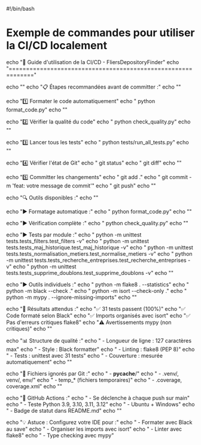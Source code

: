 #!/bin/bash
# Exemple de commandes pour utiliser la CI/CD localement

echo "🚀 Guide d'utilisation de la CI/CD - FliersDepositoryFinder"
echo "============================================================="

echo ""
echo "📋 Étapes recommandées avant de committer :"
echo ""

echo "1️⃣ Formater le code automatiquement"
echo "   python format_code.py"
echo ""

echo "2️⃣ Vérifier la qualité du code"
echo "   python check_quality.py"
echo ""

echo "3️⃣ Lancer tous les tests"
echo "   python tests/run_all_tests.py"
echo ""

echo "4️⃣ Vérifier l'état de Git"
echo "   git status"
echo "   git diff"
echo ""

echo "5️⃣ Committer les changements"
echo "   git add ."
echo "   git commit -m 'feat: votre message de commit'"
echo "   git push"
echo ""

echo "🔍 Outils disponibles :"
echo ""

echo "▶ Formatage automatique :"
echo "  python format_code.py"
echo ""

echo "▶ Vérification complète :"
echo "  python check_quality.py"
echo ""

echo "▶ Tests par module :"
echo "  python -m unittest tests.tests_filters.test_filters -v"
echo "  python -m unittest tests.tests_maj_historique.test_maj_historique -v"
echo "  python -m unittest tests.tests_normalisation_metiers.test_normalise_metiers -v"
echo "  python -m unittest tests.tests_recherche_entreprises.test_recherche_entreprises -v"
echo "  python -m unittest tests.tests_supprime_doublons.test_supprime_doublons -v"
echo ""

echo "▶ Outils individuels :"
echo "  python -m flake8 . --statistics"
echo "  python -m black --check ."
echo "  python -m isort --check-only ."
echo "  python -m mypy . --ignore-missing-imports"
echo ""

echo "🎯 Résultats attendus :"
echo "✅ 31 tests passent (100%)"
echo "✅ Code formaté selon Black"
echo "✅ Imports organisés avec isort"
echo "✅ Pas d'erreurs critiques flake8"
echo "⚠️ Avertissements mypy (non critiques)"
echo ""

echo "📊 Structure de qualité :"
echo "  - Longueur de ligne : 127 caractères max"
echo "  - Style : Black formatter"
echo "  - Linting : flake8 (PEP 8)"
echo "  - Tests : unittest avec 31 tests"
echo "  - Couverture : mesurée automatiquement"
echo ""

echo "🚫 Fichiers ignorés par Git :"
echo "  - __pycache__/"
echo "  - .venv/, venv/, env/"
echo "  - temp_* (fichiers temporaires)"
echo "  - .coverage, coverage.xml"
echo ""

echo "🔗 GitHub Actions :"
echo "  - Se déclenche à chaque push sur main"
echo "  - Teste Python 3.9, 3.10, 3.11, 3.12"
echo "  - Ubuntu + Windows"
echo "  - Badge de statut dans README.md"
echo ""

echo "💡 Astuce : Configurez votre IDE pour :"
echo "  - Formater avec Black au save"
echo "  - Organiser les imports avec isort"
echo "  - Linter avec flake8"
echo "  - Type checking avec mypy"